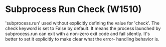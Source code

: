 # Subprocess Run Check (W1510)

'subprocess.run' used without explicitly defining the value for 'check'.
The check keyword is set to False by default. It means the process
launched by subprocess.run can exit with a non-zero exit code and fail
silently. It's better to set it explicitly to make clear what the error-
handling behavior is.
